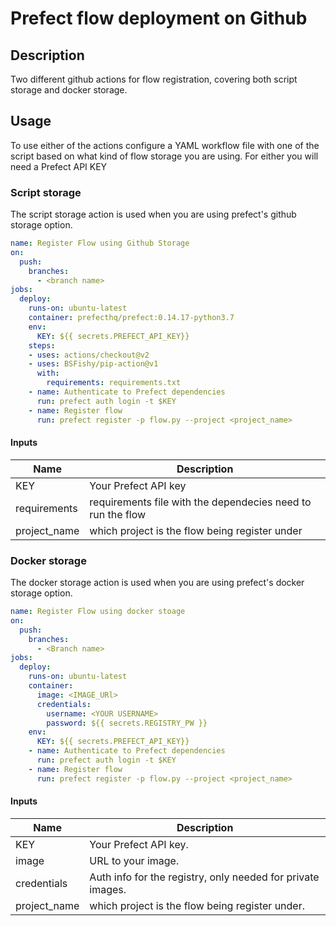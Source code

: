 # Prefect flow deployment on Github

## Description

Two different github actions for flow registration, covering both script storage and docker storage. 

## Usage
To use either of the actions configure a YAML workflow file with one of the script based on what kind of flow storage you are using. For either you will need a Prefect API KEY


### Script storage 

The script storage action is used when you are using prefect's github storage option. 

```yaml
name: Register Flow using Github Storage 
on:
  push:
    branches:
      - <branch name>
jobs:
  deploy:
    runs-on: ubuntu-latest
    container: prefecthq/prefect:0.14.17-python3.7
    env: 
      KEY: ${{ secrets.PREFECT_API_KEY}}
    steps:
    - uses: actions/checkout@v2
    - uses: BSFishy/pip-action@v1
      with:
        requirements: requirements.txt
    - name: Authenticate to Prefect dependencies
      run: prefect auth login -t $KEY
    - name: Register flow
      run: prefect register -p flow.py --project <project_name>
```
#### Inputs

| Name | Description |
|------|-------------|
| KEY | Your Prefect API key |
| requirements | requirements file with the dependecies need to run the flow |
| project_name | which project is the flow being register under |

### Docker storage 

The docker storage action is used when you are using prefect's docker storage option. 

```yaml
name: Register Flow using docker stoage
on:
  push:
    branches:
      - <Branch name>
jobs:
  deploy:
    runs-on: ubuntu-latest
    container: 
      image: <IMAGE_URl>
      credentials:
        username: <YOUR USERNAME>
        password: ${{ secrets.REGISTRY_PW }}
    env: 
      KEY: ${{ secrets.PREFECT_API_KEY}}
    - name: Authenticate to Prefect dependencies
      run: prefect auth login -t $KEY 
    - name: Register flow
      run: prefect register -p flow.py --project <project_name> 
```
#### Inputs

| Name | Description |
|------|-------------|
| KEY | Your Prefect API key.|
| image | URL to your image.|
| credentials | Auth info for the registry, only needed for private images.
| project_name | which project is the flow being register under. |

